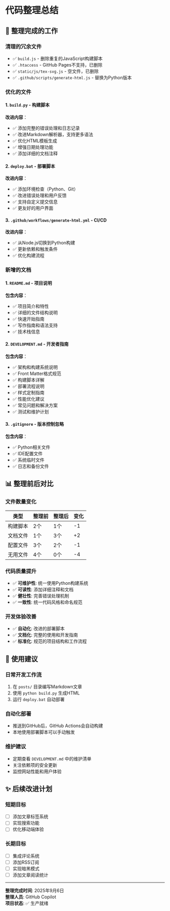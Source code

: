 # 代码整理总结

## 🎯 整理完成的工作

### 清理的冗余文件
- ✅ `build.js` - 删除重复的JavaScript构建脚本
- ✅ `.htaccess` - GitHub Pages不支持，已删除
- ✅ `static/js/tex-svg.js` - 空文件，已删除  
- ✅ `.github/scripts/generate-html.js` - 替换为Python版本

### 优化的文件

#### 1. `build.py` - 构建脚本
**改进内容**：
- ✅ 添加完整的错误处理和日志记录
- ✅ 改进Markdown解析器，支持更多语法
- ✅ 优化HTML模板生成
- ✅ 增强日期处理功能
- ✅ 添加详细的文档注释

#### 2. `deploy.bat` - 部署脚本  
**改进内容**：
- ✅ 添加环境检查（Python、Git）
- ✅ 改进错误处理和用户反馈
- ✅ 支持自定义提交信息
- ✅ 更友好的用户界面

#### 3. `.github/workflows/generate-html.yml` - CI/CD
**改进内容**：
- ✅ 从Node.js切换到Python构建
- ✅ 更新依赖和触发条件
- ✅ 优化构建流程

### 新增的文档

#### 1. `README.md` - 项目说明
**包含内容**：
- ✅ 项目简介和特性
- ✅ 详细的文件结构说明
- ✅ 快速开始指南
- ✅ 写作指南和语法支持
- ✅ 技术栈信息

#### 2. `DEVELOPMENT.md` - 开发者指南
**包含内容**：
- ✅ 架构和构建系统说明
- ✅ Front Matter格式规范
- ✅ 构建脚本详解
- ✅ 部署流程说明
- ✅ 样式定制指南
- ✅ 性能优化建议
- ✅ 常见问题和解决方案
- ✅ 测试和维护计划

#### 3. `.gitignore` - 版本控制忽略
**包含内容**：
- ✅ Python相关文件
- ✅ IDE配置文件  
- ✅ 系统临时文件
- ✅ 日志和备份文件

## 📊 整理前后对比

### 文件数量变化
| 类型 | 整理前 | 整理后 | 变化 |
|------|--------|--------|------|
| 构建脚本 | 2个 | 1个 | -1 |
| 文档文件 | 1个 | 3个 | +2 |
| 配置文件 | 3个 | 2个 | -1 |
| 无用文件 | 4个 | 0个 | -4 |

### 代码质量提升
- ✅ **可维护性**: 统一使用Python构建系统
- ✅ **可读性**: 添加详细注释和文档
- ✅ **健壮性**: 完善错误处理机制
- ✅ **一致性**: 统一代码风格和命名规范

### 开发体验改善
- ✅ **自动化**: 改进的部署脚本
- ✅ **文档化**: 完整的使用和开发指南
- ✅ **标准化**: 规范的项目结构和工作流程

## 🚀 使用建议

### 日常开发工作流
1. 在 `posts/` 目录编写Markdown文章
2. 使用 `python build.py` 生成HTML
3. 运行 `deploy.bat` 自动部署

### 自动化部署
- 推送到GitHub后，GitHub Actions会自动构建
- 本地使用部署脚本可以手动触发

### 维护建议
- 定期查看 `DEVELOPMENT.md` 中的维护清单
- 关注依赖项的安全更新
- 监控网站性能和用户体验

## ✨ 后续改进计划

### 短期目标
- [ ] 添加文章标签系统
- [ ] 实现搜索功能
- [ ] 优化移动端体验

### 长期目标  
- [ ] 集成评论系统
- [ ] 添加RSS订阅
- [ ] 实现暗黑模式
- [ ] 添加文章阅读统计

---

**整理完成时间**: 2025年9月6日  
**整理人员**: GitHub Copilot  
**项目状态**: ✅ 生产就绪
